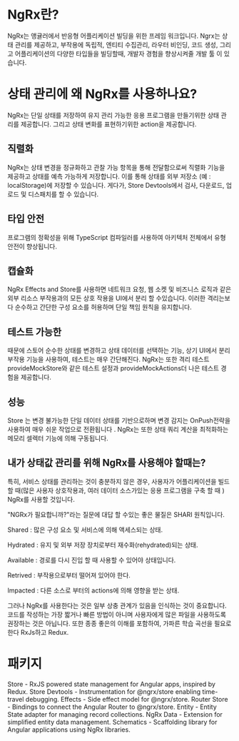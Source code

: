# NgRx란?
NgRx는 앵귤러에서 반응형 어플리케이션 빌딩을 위한 프레임 워크입니다.
Ngrx는 상태 관리를 제공하고, 부작용에 독립적, 
엔티티 수집관리, 라우터 비인딩, 코드 생성, 그리고 어플리케이션의 다양한 타입들을 빌딩할때, 개발자 경험을 향상시켜줄 개발 툴
이 있습니다. 

# 상태 관리에 왜 NgRx를 사용하나요?
NgRx는 단일 상태를 저장하여 유지 관리 가능한 응용 프로그램을 만들기위한 상태 관리를 제공합니다.
그리고 상태 변화를 표현하기위한 action을 제공합니다.

## 직렬화
NgRx는 상태 변경을 정규화하고 관찰 가능 항목을 통해 전달함으로써 직렬화 기능을 제공하고 상태를 예측 가능하게 저장합니다. 
이를 통해 상태를 외부 저장소 (예 : localStorage)에 저장할 수 있습니다.
게다가, Store Devtools에서 검사, 다운로드, 업로드 및 디스패치를 할 수 있습니다.

## 타입 안전
프로그램의 정확성을 위해 TypeScript 컴파일러를 사용하여 아키텍처 전체에서 유형 안전이 향상됩니다.

## 캡슐화
NgRx Effects and Store를 사용하면 네트워크 요청, 웹 소켓 및 비즈니스 로직과 같은 외부 리소스 부작용과의 모든 상호 작용을 UI에서 분리 할 수 ​​있습니다. 이러한 격리는보다 순수하고 간단한 구성 요소를 허용하며 단일 책임 원칙을 유지합니다.

## 테스트 가능한
때문에 스토어 순수한 상태를 변경하고 상태 데이터를 선택하는 기능, 상기 UI에서 분리 부작용 기능을 사용하여, 테스트는 매우 간단해진다. NgRx는 또한 격리 테스트 provideMockStore와 같은 테스트 설정과 provideMockActions더 나은 테스트 경험을 제공합니다.

## 성능
Store 는 변경 불가능한 단일 데이터 상태를 기반으로하며 변경 감지는 OnPush전략을 사용하여 매우 쉬운 작업으로 전환됩니다 . NgRx는 또한 상태 쿼리 계산을 최적화하는 메모리 셀렉터 기능에 의해 구동됩니다.

## 내가 상태값 관리를 위해 NgRx를 사용해야 할때는? 
특히, 서비스 상태를 관리하는 것이 충분하지 않은 경우, 사용자가 어플리케이션을 빌드할 때(많은 사용자 상호작용과, 여러 데이터 소스가있는 응용 프로그램을 구축 할 때 ) NgRx를 사용할 것입니다. 

"NGRx가 필요합니까?"라는 질문에 대답 할 수있는 좋은 물질은 SHARI 원칙입니다.

Shared : 많은 구성 요소 및 서비스에 의해 액세스되는 상태.

Hydrated : 유지 및 외부 저장 장치로부터 재수화(rehydrated)되는 상태.

Available : 경로를 다시 진입 할 때 사용할 수 있어야 상태입니다.

Retrived : 부작용으로부터 떨어져 있어야 한다.

Impacted : 다른 소스로 부터의 actions에 의해 영향을 받는 상태.

그러나 NgRx를 사용한다는 것은 일부 상충 관계가 있음을 인식하는 것이 중요합니다. 코드를 작성하는 가장 짧거나 빠른 방법이 아니며 사용자에게 많은 파일을 사용하도록 권장하는 것은 아닙니다. 또한 종종 좋은의 이해를 포함하여, 가파른 학습 곡선을 필요로한다 RxJs하고 Redux.

# 패키지
Store - RxJS powered state management for Angular apps, inspired by Redux.
Store Devtools - Instrumentation for @ngrx/store enabling time-travel debugging.
Effects - Side effect model for @ngrx/store.
Router Store - Bindings to connect the Angular Router to @ngrx/store.
Entity - Entity State adapter for managing record collections.
NgRx Data - Extension for simplified entity data management.
Schematics - Scaffolding library for Angular applications using NgRx libraries.